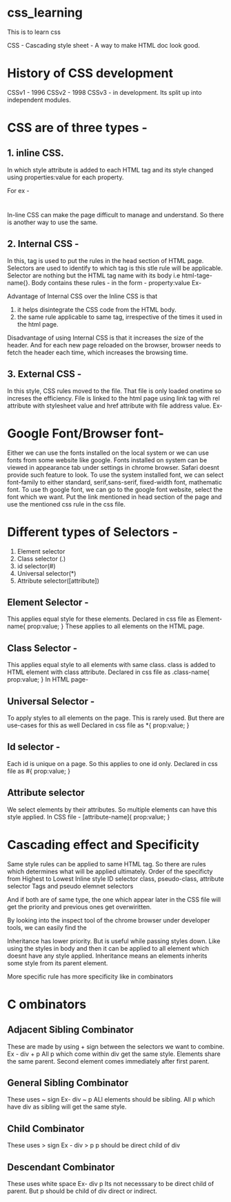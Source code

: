 # css_learning
This is to learn css

CSS - Cascading style sheet - A way to make HTML doc look good. 

# History of CSS development
CSSv1 - 1996
CSSv2 - 1998
CSSv3 - in development. Its split up into independent modules.

# CSS are of three types - 

## 1. inline CSS. 
In which style attribute is added to each HTML tag and its style changed using properties:value for each property.

For ex - <H1 style="prop1:value; prop2:value; prop3:value and so on"> </H1>

In-line CSS can make the page difficult to manage and understand. So there is another way to use the same.

## 2. Internal CSS - 
In this, <style> </style> tag is used to put the rules in the head section of HTML page. Selectors are used to identify to which tag is this stle rule will be applicable. Selector are nothing but the HTML tag name with its body i.e html-tage-name{}. Body contains these rules - in the form -  property:value
Ex- <style>
    html-tag-name{
    prop1:value; prop2:value;
    } 
    </style>

Advantage of Internal CSS over the Inline CSS is that 
1. it helps disintegrate the CSS code from the HTML body. 
2. the same rule applicable to same tag, irrespective of the times it used in the html page.

Disadvantage of using Internal CSS is that it increases the size of the header. And for each new page reloaded on the browser, browser needs to fetch the header each time, which increases the browsing time.

## 3. External CSS -
In this style, CSS rules moved to the file. That file is only loaded onetime so increses the efficiency.
File is linked to the html page using link tag with rel attribute with stylesheet value and href attribute with file address value.
Ex- <link rel="stylesheet" href= "file-address">


# Google Font/Browser font-

Either we can use the fonts installed on the local system or we can use fonts from some website like google.
Fonts installed on system can be viewed in appearance tab under settings in chrome browser. Safari doesnt provide such feature to look.
To use the system installed font, we can select font-family to either standard, serif,sans-serif, fixed-width font, mathematic font.
To use th google font, we can go to the google font website, select the font which we want. Put the link mentioned in head section of the page and use the mentioned css rule in the css file.

# Different types of Selectors -
1. Element selector
2. Class selector (.)
3. id selector(#)
4. Universal selector(*)
5. Attribute selector([attribute])

## Element Selector -
This applies equal style for these elements.
Declared in css file as
Element-name{
    prop:value;
}
These applies to all elements on the HTML page.

## Class Selector -
This applies equal style to all elements with same class.
class is added to HTML element with class attribute.
Declared in css file as
.class-name{
    prop:value;
}
In HTML page-
<html-element class="class-name">

## Universal Selector -
To apply styles to all elements on the page. This is rarely used. But there are use-cases for this as well
Declared in css file as
*{
    prop:value;
}

## Id selector -
Each id is unique on a page. So this applies to one id only.
Declared in css file as
#{
    prop:value;
}

## Attribute selector
We select elements by their attributes. So multiple elements can have this style applied.
In CSS file -
[attribute-name]{
    prop:value;
}

# Cascading effect and Specificity
Same style rules can be applied to same HTML tag. So there are rules which determines what will be applied ultimately.
Order of the specificty from Highest to Lowest
Inline style
ID selector
class, pseudo-class, attribute selector
Tags and pseudo elemnet selectors

And if both are of same type, the one which appear later in the CSS file will get the priority and previous ones get overwiritten.

By looking into the inspect tool of the chrome browser under developer tools, we can easily find the 

Inheritance has lower priority. But is useful while passing styles down. Like using the styles in body and then it can be applied to all element which doesnt have any style applied.
Inheritance means an elements inherits some style from its parent element.

More specific rule has more specificity like in combinators


# C ombinators
## Adjacent Sibling Combinator
These are made by using + sign between the selectors we want to combine.
Ex - div + p 
All p which come within div get the same style.
Elements share the same parent.
Second element comes immediately after first parent.



## General Sibling Combinator
These uses ~ sign
Ex- div ~ p
ALl elements should be sibling.
All p which have div as sibling will get the same style.

## Child Combinator
These uses > sign
Ex - div > p
p should be direct child of div

## Descendant Combinator
These uses white space
Ex- div p
Its not necesssary to be direct child of parent. But p should be child of div direct or indirect.
